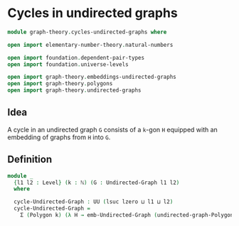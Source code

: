 #  Cycles in undirected graphs

```agda
module graph-theory.cycles-undirected-graphs where

open import elementary-number-theory.natural-numbers

open import foundation.dependent-pair-types
open import foundation.universe-levels

open import graph-theory.embeddings-undirected-graphs
open import graph-theory.polygons
open import graph-theory.undirected-graphs
```

## Idea

A cycle in an undirected graph `G` consists of a `k`-gon `H` equipped with an embedding of graphs from `H` into `G`.

## Definition

```agda
module _
  {l1 l2 : Level} (k : ℕ) (G : Undirected-Graph l1 l2)
  where

  cycle-Undirected-Graph : UU (lsuc lzero ⊔ l1 ⊔ l2)
  cycle-Undirected-Graph =
    Σ (Polygon k) (λ H → emb-Undirected-Graph (undirected-graph-Polygon k H) G)
```

